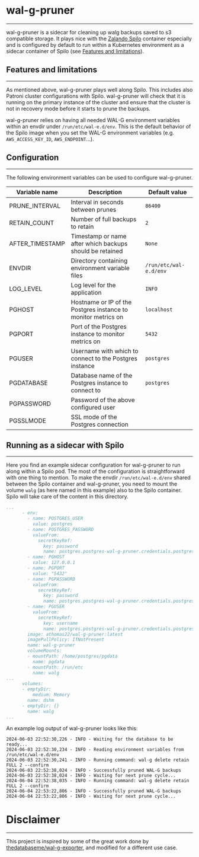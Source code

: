 # wal-g-pruner
---

wal-g-pruner is a sidecar for cleaning up walg backups saved to s3 compatible storage. It plays nice with the [Zalando Spilo](https://github.com/zalando/spilo) container especially and is configured by default to run within a Kubernetes environment as a sidecar container of Spilo (see [Features and limitations](#features-and-limitations)).

## Features and limitations
---

As mentioned above, wal-g-pruner plays well along Spilo. This includes also Patroni cluster configurations with Spilo. wal-g-pruner will check that it is running on the primary instance of the cluster and ensure that the cluster is not in recovery mode before it starts to prune the backups.

wal-g-pruner relies on having all needed WAL-G environment variables within an envdir under `/run/etc/wal-e.d/env`. This is the default behavior of the Spilo image when you set the WAL-G environment variables (e.g. `AWS_ACCESS_KEY_ID`, `AWS_ENDPOINT`...). 

## Configuration
---

The following environment variables can be used to configure wal-g-pruner.

| Variable name   | Description                                                   | Default value          |
|-----------------|---------------------------------------------------------------|------------------------|
| PRUNE_INTERVAL  | Interval in seconds between prunes                            | `86400`                |
| RETAIN_COUNT    | Number of full backups to retain                              | `2`                    |
| AFTER_TIMESTAMP | Timestamp or name after which backups should be retained      | `None`                 |
| ENVDIR          | Directory containing environment variable files               | `/run/etc/wal-e.d/env` |
| LOG_LEVEL       | Log level for the application                                 | `INFO`                 |
| PGHOST          | Hostname or IP of the Postgres instance to monitor metrics on | `localhost`            |
| PGPORT          | Port of the Postgres instance to monitor metrics on           | `5432`                 |
| PGUSER          | Username with which to connect to the Postgres instance       | `postgres`             |
| PGDATABASE      | Database name of the Postgres instance to connect to          | `postgres`             |
| PGPASSWORD      | Password of the above configured user                         |                        |
| PGSSLMODE       | SSL mode of the Postgres connection                           |                        |

## Running as a sidecar with Spilo
---

Here you find an example sidecar configuration for wal-g-pruner to run along within a Spilo pod.
The most of the configuration is straightforward with one thing to mention. To make the envdir
`/run/etc/wal-e.d/env` shared between the Spilo container and wal-g-pruner, you need to mount
the volume `walg` (as here named in this example) also to the Spilo container. Spilo will take
care of the content in this directory.

```yaml
...
      - env:
        - name: POSTGRES_USER
          value: postgres
        - name: POSTGRES_PASSWORD
          valueFrom:
            secretKeyRef:
              key: password
              name: postgres.postgres-wal-g-pruner.credentials.postgresql.acid.zalan.do
        - name: PGHOST
          value: 127.0.0.1
        - name: PGPORT
          value: "5432"
        - name: PGPASSWORD
          valueFrom:
            secretKeyRef:
              key: password
              name: postgres.postgres-wal-g-pruner.credentials.postgresql.acid.zalan.do
        - name: PGUSER
          valueFrom:
            secretKeyRef:
              key: username
              name: postgres.postgres-wal-g-pruner.credentials.postgresql.acid.zalan.do
        image: athomas22/wal-g-pruner:latest
        imagePullPolicy: IfNotPresent
        name: wal-g-pruner
        volumeMounts:
        - mountPath: /home/postgres/pgdata
          name: pgdata
        - mountPath: /run/etc
          name: walg
...
      volumes:
      - emptyDir:
          medium: Memory
        name: dshm
      - emptyDir: {}
        name: walg
...
```

An example log output of wal-g-pruner looks like this:

```
2024-06-03 22:52:30,226 - INFO - Waiting for the database to be ready...
2024-06-03 22:52:30,234 - INFO - Reading environment variables from /run/etc/wal-e.d/env
2024-06-03 22:52:30,241 - INFO - Running command: wal-g delete retain FULL 2 --confirm
2024-06-03 22:52:38,024 - INFO - Successfully pruned WAL-G backups
2024-06-03 22:52:38,024 - INFO - Waiting for next prune cycle...
2024-06-04 22:52:38,035 - INFO - Running command: wal-g delete retain FULL 2 --confirm
2024-06-04 22:53:22,806 - INFO - Successfully pruned WAL-G backups
2024-06-04 22:53:22,806 - INFO - Waiting for next prune cycle...
```


# Disclaimer
---

This project is inspired by some of the great work done by [thedatabaseme/wal-g-exporter](https://github.com/thedatabaseme/wal-g-exporter), and modified for a different use case. 
```
